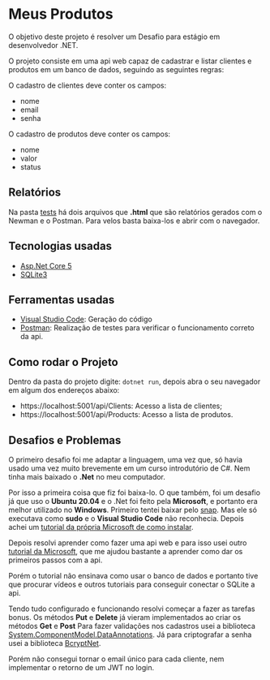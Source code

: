 # Meus Produtos

O objetivo deste projeto é resolver um Desafio para estágio em desenvolvedor .NET. 

O projeto consiste em uma api web capaz de cadastrar e listar clientes e produtos em um banco de dados, seguindo as seguintes regras:

O cadastro de clientes deve conter os campos:
* nome 
* email
* senha

O cadastro de produtos deve conter os campos:
* nome 
* valor
* status

## Relatórios 

Na pasta [tests](./tests) há dois arquivos que **.html** que são relatórios gerados com o Newman e o Postman. Para velos basta baixa-los e abrir com o navegador.

## Tecnologias usadas
* [Asp.Net Core 5](https://docs.microsoft.com/pt-br/aspnet/core/introduction-to-aspnet-core?view=aspnetcore-5.0)
* [SQLite3](https://www.sqlite.org/index.html)

## Ferramentas usadas
* [Visual Studio Code](https://code.visualstudio.com/): Geração do código
* [Postman](https://www.postman.com/): Realização de testes para verificar o funcionamento correto da api.

## Como rodar o Projeto
Dentro da pasta do projeto digite: `dotnet run`, depois abra o seu navegador em algum dos endereços abaixo:
* https://localhost:5001/api/Clients: Acesso a lista de clientes;
* https://localhost:5001/api/Products: Acesso a lista de produtos.

## Desafios e Problemas
O primeiro desafio foi me adaptar a linguagem, uma vez que, só havia usado uma vez muito brevemente em um curso introdutório de C#. Nem tinha mais baixado o **.Net** no meu computador. 

Por isso a primeira coisa que fiz foi baixa-lo. O que também, foi um desafio já que uso o **Ubuntu 20.04** e o .Net foi feito pela **Microsoft**, e portanto era melhor utilizado no **Windows**. Primeiro tentei baixar pelo [snap](https://snapcraft.io/). Mas ele só executava como **sudo** e o **Visual Studio Code** não reconhecia. Depois achei um [tutorial da própria Microsoft de como instalar](https://docs.microsoft.com/pt-br/dotnet/core/install/linux?WT.mc_id=dotnet-35129-website).

Depois resolvi aprender como fazer uma api web e para isso usei outro [tutorial da Microsoft](https://docs.microsoft.com/pt-br/aspnet/core/tutorials/first-web-api?view=aspnetcore-5.0&tabs=visual-studio-code), que me ajudou bastante a aprender como dar os primeiros passos com a api.

Porém o tutorial não ensinava como usar o banco de dados e portanto tive que procurar vídeos e outros tutoriais para conseguir conectar o SQLite a api. 

Tendo tudo configurado e funcionando resolvi começar a fazer as tarefas bonus. Os métodos **Put** e **Delete** já vieram implementados ao criar os métodos **Get** e **Post**
Para fazer validações nos cadastros usei a biblioteca [System.ComponentModel.DataAnnotations](https://docs.microsoft.com/pt-br/dotnet/api/system.componentmodel.dataannotations?view=net-5.0). Já para criptografar a senha usei a biblioteca [BcryptNet](https://github.com/BcryptNet/bcrypt.net).

Porém não consegui tornar o email único para cada cliente, nem implementar o retorno de um JWT no login.